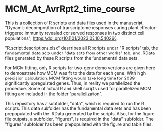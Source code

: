 # MCM_At_AvrRpt2_time_course
This is a collection of R scripts and data files used in the manuscript, "Dynamic decomposition of transcriptome responses during plant effector-triggered immunity revealed conserved responses in two distinct cell populations", https://doi.org/10.1101/2023.05.10.540266.

"R.script.descriptions.xlsx" describes all R scripts under "R scripts" tab, the fundamental data sets under "data sets from other works" tab, and .RData files generated by these R scripts from the fundamental data sets.

For MCM fitting, only R scripts for two-gene demo versions are given here to demonstrate how MCM was fit to the data for each gene. With high precision calculation, MCM fitting would take long time for 3039 significantly upregulated genes. Thus, in reality we parallelized the procedure. Some of actual R and shell scripts used for parallelized MCM fitting are included in the folder "parallelization".

This repository has a subfolder, "data", which is required to run the R scripts. This data subfolder has the fundamental data sets and has been prepopulated with the .RData generated by the scripts. Also, for the figure file outputs, a subfolder, "figures", is required in the "data" subfolder. The "figures" subfolder has been prepopulated with the figure and table files.
